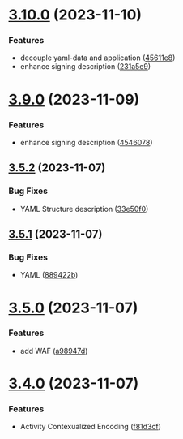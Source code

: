 # [3.10.0](https://github.com/devsecopsmaturitymodel/DevSecOps-MaturityModel/compare/v3.9.0...v3.10.0) (2023-11-10)


### Features

* decouple yaml-data and application ([45611e8](https://github.com/devsecopsmaturitymodel/DevSecOps-MaturityModel/commit/45611e8ee58ec7e9ed8ecf5bb1c54b5bfcb8e885))
* enhance signing description ([231a5e9](https://github.com/devsecopsmaturitymodel/DevSecOps-MaturityModel/commit/231a5e97b66a49b95bbc14147ea43d5ce9646788))

# [3.9.0](https://github.com/devsecopsmaturitymodel/DevSecOps-MaturityModel/compare/v3.8.0...v3.9.0) (2023-11-09)


### Features

* enhance signing description ([4546078](https://github.com/devsecopsmaturitymodel/DevSecOps-MaturityModel/commit/454607882a909ef5d7c3e5f2f14bcc0a6a43076e))

## [3.5.2](https://github.com/devsecopsmaturitymodel/DevSecOps-MaturityModel/compare/v3.5.1...v3.5.2) (2023-11-07)


### Bug Fixes

* YAML Structure description ([33e50f0](https://github.com/devsecopsmaturitymodel/DevSecOps-MaturityModel/commit/33e50f0fb168c5c91b4fedb5a2a7d5e8a4ac0a80))

## [3.5.1](https://github.com/devsecopsmaturitymodel/DevSecOps-MaturityModel/compare/v3.5.0...v3.5.1) (2023-11-07)


### Bug Fixes

* YAML ([889422b](https://github.com/devsecopsmaturitymodel/DevSecOps-MaturityModel/commit/889422b791cf141838e2ec637406a14d8849ff6a))

# [3.5.0](https://github.com/devsecopsmaturitymodel/DevSecOps-MaturityModel/compare/v3.4.0...v3.5.0) (2023-11-07)


### Features

* add WAF ([a98947d](https://github.com/devsecopsmaturitymodel/DevSecOps-MaturityModel/commit/a98947da41691e23af255cad8778208db09ccc53))

# [3.4.0](https://github.com/devsecopsmaturitymodel/DevSecOps-MaturityModel/compare/v3.3.0...v3.4.0) (2023-11-07)


### Features

* Activity Contexualized Encoding ([f81d3cf](https://github.com/devsecopsmaturitymodel/DevSecOps-MaturityModel/commit/f81d3cfedd013b579fac73e1b62bb57dfbc5a7a3))
